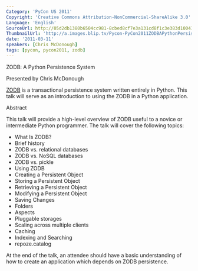 ```yaml
---
Category: 'PyCon US 2011'
Copyright: 'Creative Commons Attribution-NonCommercial-ShareAlike 3.0'
Language: 'English'
SourceUrl: http://05d2db1380b6504cc981-8cbed8cf7e3a131cd8f1c3e383d10041.r93.cf2.rackcdn.com/pycon-us-2011/430_zodb-a-python-persistence-system.mp4
ThumbnailUrl: 'http://a.images.blip.tv/Pycon-PyCon2011ZODBAPythonPersistenceSystem382.png'
date: '2011-03-11'
speakers: [Chris McDonough]
tags: [pycon, pycon2011, zodb]
---
```

ZODB: A Python Persistence System

Presented by Chris McDonough

[ZODB](http://zodb.org/) is a transactional persistence system written
entirely in Python. This talk will serve as an introduction to using the ZODB
in a Python application.

Abstract

This talk will provide a high-level overview of ZODB useful to a novice or
intermediate Python programmer. The talk will cover the following topics:

  * What Is ZODB? 
  * Brief history 
  * ZODB vs. relational databases 
  * ZODB vs. NoSQL databases 
  * ZODB vs. pickle 
  * Using ZODB 
  * Creating a Persistent Object 
  * Storing a Persistent Object 
  * Retrieving a Persistent Object 
  * Modifying a Persistent Object 
  * Saving Changes 
  * Folders 
  * Aspects 
  * Pluggable storages 
  * Scaling across multiple clients 
  * Caching 
  * Indexing and Searching 
  * repoze.catalog 

At the end of the talk, an attendee should have a basic understanding of how
to create an application which depends on ZODB persistence.

